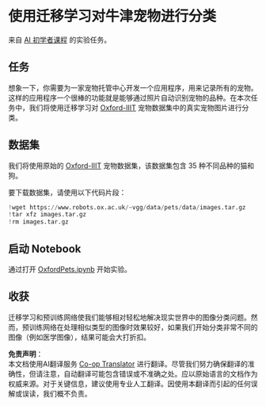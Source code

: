 <!--
CO_OP_TRANSLATOR_METADATA:
{
  "original_hash": "7765935c35fcee69b9fe2d0cfd6963e2",
  "translation_date": "2025-08-24T20:35:55+00:00",
  "source_file": "lessons/4-ComputerVision/08-TransferLearning/lab/README.md",
  "language_code": "zh"
}
-->
# 使用迁移学习对牛津宠物进行分类

来自 [AI 初学者课程](https://github.com/microsoft/ai-for-beginners) 的实验任务。

## 任务

想象一下，你需要为一家宠物托管中心开发一个应用程序，用来记录所有的宠物。这样的应用程序一个很棒的功能就是能够通过照片自动识别宠物的品种。在本次任务中，我们将使用迁移学习对 [Oxford-IIIT](https://www.robots.ox.ac.uk/~vgg/data/pets/) 宠物数据集中的真实宠物图片进行分类。

## 数据集

我们将使用原始的 [Oxford-IIIT](https://www.robots.ox.ac.uk/~vgg/data/pets/) 宠物数据集，该数据集包含 35 种不同品种的猫和狗。

要下载数据集，请使用以下代码片段：

```python
!wget https://www.robots.ox.ac.uk/~vgg/data/pets/data/images.tar.gz
!tar xfz images.tar.gz
!rm images.tar.gz
```

## 启动 Notebook

通过打开 [OxfordPets.ipynb](../../../../../../lessons/4-ComputerVision/08-TransferLearning/lab/OxfordPets.ipynb) 开始实验。

## 收获

迁移学习和预训练网络使我们能够相对轻松地解决现实世界中的图像分类问题。然而，预训练网络在处理相似类型的图像时效果较好，如果我们开始分类非常不同的图像（例如医学图像），结果可能会大打折扣。

**免责声明**：  
本文档使用AI翻译服务 [Co-op Translator](https://github.com/Azure/co-op-translator) 进行翻译。尽管我们努力确保翻译的准确性，但请注意，自动翻译可能包含错误或不准确之处。应以原始语言的文档作为权威来源。对于关键信息，建议使用专业人工翻译。因使用本翻译而引起的任何误解或误读，我们概不负责。